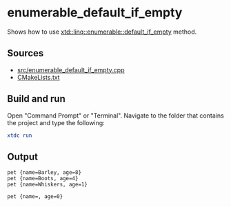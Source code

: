# enumerable_default_if_empty

Shows how to use [xtd::linq::enumerable::default_if_empty](https://gammasoft71.github.io/xtd/reference_guides/latest/classxtd_1_1linq_1_1enumerable.html#a89cb4c7f69e1af47e2d24c5e4e963925) method.

## Sources

* [src/enumerable_default_if_empty.cpp](src/enumerable_default_if_empty.cpp)
* [CMakeLists.txt](CMakeLists.txt)

## Build and run

Open "Command Prompt" or "Terminal". Navigate to the folder that contains the project and type the following:

```cmake
xtdc run
```

## Output

```
pet {name=Barley, age=8}
pet {name=Boots, age=4}
pet {name=Whiskers, age=1}

pet {name=, age=0}

```
